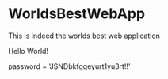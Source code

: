# WorldsBestWebApp
This is indeed the worlds best web application

Hello World!



password = 'JSNDbkfgqeyurt1yu3rt!!'
